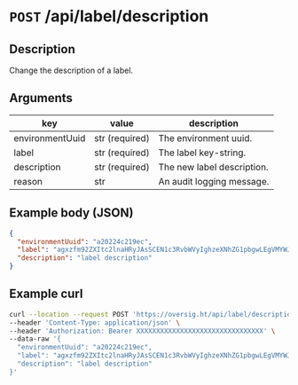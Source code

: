 # `POST` /api/label/description

## Description

Change the description of a label.

## Arguments

| key             | value          | description                |
| --------------- | -------------- | -------------------------- |
| environmentUuid | str (required) | The environment uuid.      |
| label           | str (required) | The label key-string.      |
| description     | str (required) | The new label description. |
| reason          | str            | An audit logging message.  |

## Example body (JSON)

```json
{
  "environmentUuid": "a20224c219ec",
  "label": "agxzfm92ZXItc2lnaHRyJAsSCEN1c3RvbWVyIghzeXNhZG1pbgwLEgVMYWJlbBixip4BDA",
  "description": "label description"
}
```

## Example curl

```bash
curl --location --request POST 'https://oversig.ht/api/label/description' \
--header 'Content-Type: application/json' \
--header 'Authorization: Bearer XXXXXXXXXXXXXXXXXXXXXXXXXXXXXXXX' \
--data-raw '{
  "environmentUuid": "a20224c219ec",
  "label": "agxzfm92ZXItc2lnaHRyJAsSCEN1c3RvbWVyIghzeXNhZG1pbgwLEgVMYWJlbBixip4BDA",
  "description": "label description"
}'
```
